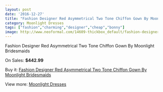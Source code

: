 ```yaml
---
layout: post
date: '2016-12-27'
title: "Fashion Designer Red Asymmetrical Two Tone Chiffon Gown By Moonlight Bridesmaids"
category: Moonlight Dresses
tags: ["fashion","charming","designer","cheap","bonny"]
image: http://www.neoformal.com/14609-thickbox_default/fashion-designer-red-asymmetrical-two-tone-chiffon-gown-by-moonlight-bridesmaids.jpg
---
```

Fashion Designer Red Asymmetrical Two Tone Chiffon Gown By Moonlight Bridesmaids

On Sales: **$442.99**
<a href="https://www.neoformal.com/en/moonlight-dresses/4994-fashion-designer-red-asymmetrical-two-tone-chiffon-gown-by-moonlight-bridesmaids.html"><amp-img layout="responsive" width="600" height="600" src="//www.neoformal.com/14609-thickbox_default/fashion-designer-red-asymmetrical-two-tone-chiffon-gown-by-moonlight-bridesmaids.jpg" alt="Fashion Designer Red Asymmetrical Two Tone Chiffon Gown By Moonlight Bridesmaids 0" /></a>
<a href="https://www.neoformal.com/en/moonlight-dresses/4994-fashion-designer-red-asymmetrical-two-tone-chiffon-gown-by-moonlight-bridesmaids.html"><amp-img layout="responsive" width="600" height="600" src="//www.neoformal.com/14610-thickbox_default/fashion-designer-red-asymmetrical-two-tone-chiffon-gown-by-moonlight-bridesmaids.jpg" alt="Fashion Designer Red Asymmetrical Two Tone Chiffon Gown By Moonlight Bridesmaids 1" /></a>
<a href="https://www.neoformal.com/en/moonlight-dresses/4994-fashion-designer-red-asymmetrical-two-tone-chiffon-gown-by-moonlight-bridesmaids.html"><amp-img layout="responsive" width="600" height="600" src="//www.neoformal.com/14611-thickbox_default/fashion-designer-red-asymmetrical-two-tone-chiffon-gown-by-moonlight-bridesmaids.jpg" alt="Fashion Designer Red Asymmetrical Two Tone Chiffon Gown By Moonlight Bridesmaids 2" /></a>

Buy it: [Fashion Designer Red Asymmetrical Two Tone Chiffon Gown By Moonlight Bridesmaids](https://www.neoformal.com/en/moonlight-dresses/4994-fashion-designer-red-asymmetrical-two-tone-chiffon-gown-by-moonlight-bridesmaids.html "Fashion Designer Red Asymmetrical Two Tone Chiffon Gown By Moonlight Bridesmaids")

View more: [Moonlight Dresses](https://www.neoformal.com/en/60-moonlight-dresses "Moonlight Dresses")